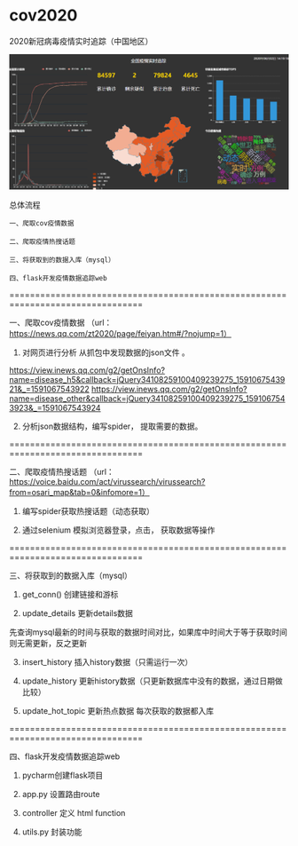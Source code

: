 # cov2020
2020新冠病毒疫情实时追踪（中国地区）

![Image](https://raw.githubusercontent.com/sevencj/cov2020/master/display.png)


总体流程
	
	一、爬取cov疫情数据
	
	二、爬取疫情热搜话题

	三、将获取到的数据入库（mysql）

	四、flask开发疫情数据追踪web

================================================================================

一、爬取cov疫情数据 （url：https://news.qq.com/zt2020/page/feiyan.htm#/?nojump=1）

1. 对网页进行分析 从抓包中发现数据的json文件  。

https://view.inews.qq.com/g2/getOnsInfo?name=disease_h5&callback=jQuery34108259100409239275_1591067543921&_=1591067543922
https://view.inews.qq.com/g2/getOnsInfo?name=disease_other&callback=jQuery34108259100409239275_1591067543923&_=1591067543924

2. 分析json数据结构，编写spider， 提取需要的数据。

================================================================================

二、爬取疫情热搜话题 （url：https://voice.baidu.com/act/virussearch/virussearch?from=osari_map&tab=0&infomore=1）

1. 编写spider获取热搜话题（动态获取）

2. 通过selenium 模拟浏览器登录，点击， 获取数据等操作

================================================================================

三、将获取到的数据入库（mysql）

1. get_conn() 创建链接和游标

2. update_details 更新details数据 

先查询mysql最新的时间与获取的数据时间对比，如果库中时间大于等于获取时间则无需更新，反之更新

3. insert_history 插入history数据（只需运行一次）

4. update_history 更新history数据（只更新数据库中没有的数据，通过日期做比较）

5. update_hot_topic 更新热点数据 每次获取的数据都入库

================================================================================

四、flask开发疫情数据追踪web

1. pycharm创建flask项目

2. app.py 设置路由route

3. controller 定义 html function 

4. utils.py 封装功能
